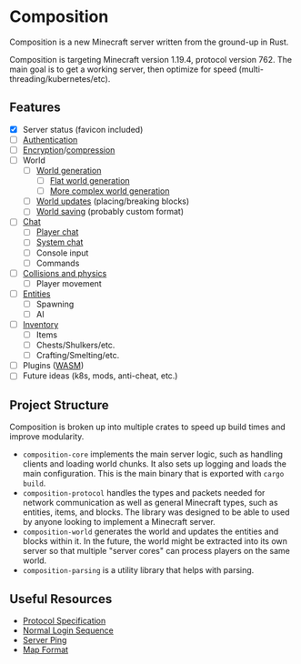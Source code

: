 # Composition
Composition is a new Minecraft server written from the ground-up in Rust.

Composition is targeting Minecraft version 1.19.4, protocol version 762.
The main goal is to get a working server, then optimize for speed (multi-threading/kubernetes/etc).

## Features
- [x] Server status (favicon included)
- [ ] [Authentication](https://github.com/garentyler/composition/milestone/1)
- [ ] [Encryption](https://github.com/garentyler/composition/issues/10)/[compression](https://github.com/garentyler/composition/issues/11)
- [ ] World
  - [ ] [World generation](https://github.com/garentyler/composition/milestone/3)
    - [ ] [Flat world generation](https://github.com/garentyler/composition/issues/12)
    - [ ] [More complex world generation](https://github.com/garentyler/composition/issues/13)
  - [ ] [World updates](https://github.com/garentyler/composition/milestone/7) (placing/breaking blocks)
  - [ ] [World saving](https://github.com/garentyler/composition/milestone/8) (probably custom format)
- [ ] [Chat](https://github.com/garentyler/composition/milestone/4)
  - [ ] [Player chat](https://github.com/garentyler/composition/issues/15)
  - [ ] [System chat](https://github.com/garentyler/composition/issues/16)
  - [ ] Console input
  - [ ] Commands
- [ ] [Collisions and physics](https://github.com/garentyler/composition/milestone/6)
  - [ ] Player movement
- [ ] [Entities](https://github.com/garentyler/composition/milestone/9)
  - [ ] Spawning
  - [ ] AI
- [ ] [Inventory](https://github.com/garentyler/composition/milestone/10)
  - [ ] Items
  - [ ] Chests/Shulkers/etc.
  - [ ] Crafting/Smelting/etc.
- [ ] Plugins ([WASM](https://webassembly.org/))
- [ ] Future ideas (k8s, mods, anti-cheat, etc.)

## Project Structure
Composition is broken up into multiple crates to speed up build times and improve modularity.
- `composition-core` implements the main server logic, such as handling clients and loading world chunks.
  It also sets up logging and loads the main configuration.
  This is the main binary that is exported with `cargo build`.
- `composition-protocol` handles the types and packets needed for network communication as well as general Minecraft types, such as entities, items, and blocks.
  The library was designed to be able to used by anyone looking to implement a Minecraft server.
- `composition-world` generates the world and updates the entities and blocks within it. In the future, the world might be extracted into its own server so that multiple "server cores" can process players on the same world.
- `composition-parsing` is a utility library that helps with parsing.

## Useful Resources
- [Protocol Specification](https://wiki.vg/Protocol)
- [Normal Login Sequence](https://wiki.vg/Protocol_FAQ#What.27s_the_normal_login_sequence_for_a_client.3F)
- [Server Ping](https://wiki.vg/Server_List_Ping)
- [Map Format](https://wiki.vg/Map_Format)

